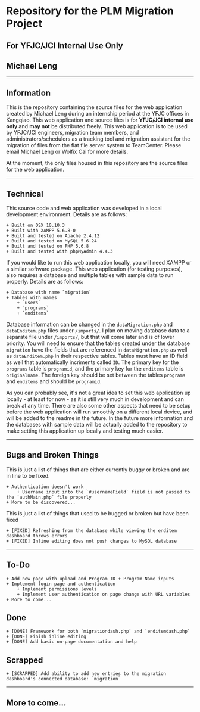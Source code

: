# Repository for the PLM Migration Project

## For YFJC/JCI Internal Use Only
## Michael Leng


---

## Information

This is the repository containing the source files for the web application created by Michael Leng during an internship period at the YFJC offices in Kangqiao. This web application and source files is for __YFJC/JCI internal use only__ and __may not__ be distributed freely. This web application is to be used by YFJC/JCI engineers, migration team members, and administrators/schedulers as a tracking tool and migration assistant for the migration of files from the flat file server system to TeamCenter. Please email Michael Leng or Wolfix Cai for more details.

At the moment, the only files housed in this repository are the source files for the web application.


---

## Technical

This source code and web application was developed in a local development environment. Details are as follows:

	+ Built on OSX 10.10.3
	+ Built with XAMPP 5.6.8-0
	+ Built and tested on Apache 2.4.12
	+ Built and tested on MySQL 5.6.24
	+ Built and tested on PHP 5.6.8
	+ Built and tested with phpMyAdmin 4.4.3

If you would like to run this web application locally, you will need XAMPP or a similar software package. This web application (for testing purposes), also requires a database and multiple tables with sample data to run properly. Details are as follows:

	+ Database with name `migration`
	+ Tables with names
		+ `users`
		+ `programs`
		+ `enditems`

Database information can be changed in the `dataMigration.php` and `dataEnditem.php` files under `/imports/`. I plan on moving database data to a separate file under `/imports/`, but that will come later and is of lower priority. You will need to ensure that the tables created under the database `migration` have the fields that are referenced in `dataMigration.php` as well as `dataEnditem.php` in their respective tables. Tables must have an ID field as well that automatically incriments called `ID`. The primary key for the `programs` table is `programid`, and the primary key for the `enditems` table is `originalname`. The foreign key should be set between the tables `programs` and `enditems` and should be `programid`.

As you can probably see, it's not a great idea to set this web application up locally - at least for now - as it is still very much in development and can break at any time. There are also some other aspects that need to be setup before the web application will run smoothly on a different local device, and will be added to the readme in the future. In the future more information and the databases with sample data will be actually added to the repository to make setting this application up locally and testing much easier.


---

## Bugs and Broken Things

This is just a list of things that are either currently buggy or broken and are in line to be fixed.

	+ Authentication doesn't work
		+ Username input into the `#usernameField` field is not passed to the `authMain.php` file properly
	+ More to be discovered...

This is just a list of things that used to be bugged or broken but have been fixed

	+ [FIXED] Refreshing from the database while viewing the enditem dashboard throws errors
	+ [FIXED] Inline editing does not push changes to MySQL database


---

## To-Do

	+ Add new page with upload and Program ID + Program Name inputs
	+ Implement login page and authentication
		+ Implement permissions levels
		+ Implement user authentication on page change with URL variables
	+ More to come...

## Done

	+ [DONE] Framework for both `migrationdash.php` and `enditemdash.php`
	+ [DONE] Finish inline editing
	+ [DONE] Add basic on-page documentation and help

## Scrapped
	
	+ [SCRAPPED] Add ability to add new entries to the migration dashboard's connected database: `migration`


---

## More to come...